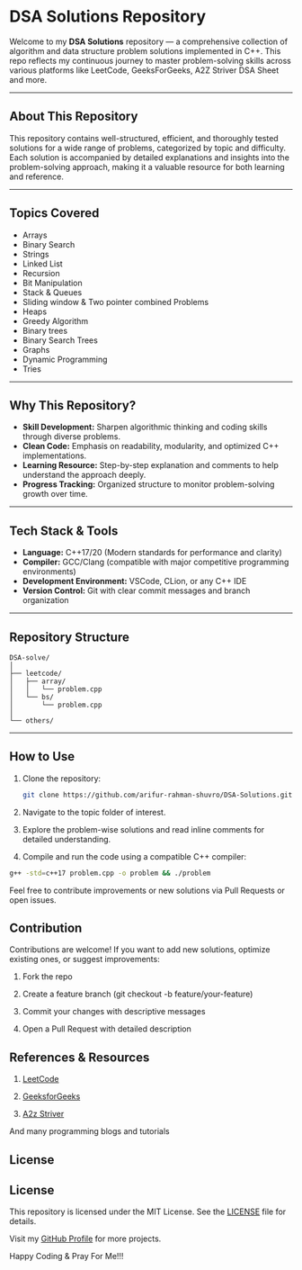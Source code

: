 # DSA Solutions Repository

Welcome to my **DSA Solutions** repository — a comprehensive collection of algorithm and data structure problem solutions implemented in C++. This repo reflects my continuous journey to master problem-solving skills across various platforms like LeetCode, GeeksForGeeks, A2Z Striver DSA Sheet and more.

---

##  About This Repository

This repository contains well-structured, efficient, and thoroughly tested solutions for a wide range of problems, categorized by topic and difficulty. Each solution is accompanied by detailed explanations and insights into the problem-solving approach, making it a valuable resource for both learning and reference.

---

##  Topics Covered

- Arrays
- Binary Search
- Strings
- Linked List
- Recursion
- Bit Manipulation
- Stack & Queues
- Sliding window & Two pointer combined Problems
- Heaps
- Greedy Algorithm
- Binary trees
- Binary Search Trees
- Graphs
- Dynamic Programming
- Tries

---

##  Why This Repository?

- **Skill Development:** Sharpen algorithmic thinking and coding skills through diverse problems.  
- **Clean Code:** Emphasis on readability, modularity, and optimized C++ implementations.  
- **Learning Resource:** Step-by-step explanation and comments to help understand the approach deeply.  
- **Progress Tracking:** Organized structure to monitor problem-solving growth over time.

---

##  Tech Stack & Tools

- **Language:** C++17/20 (Modern standards for performance and clarity)  
- **Compiler:** GCC/Clang (compatible with major competitive programming environments)  
- **Development Environment:** VSCode, CLion, or any C++ IDE  
- **Version Control:** Git with clear commit messages and branch organization

---

##  Repository Structure

```
DSA-solve/
│
├── leetcode/
│   ├── array/
│   │   └── problem.cpp
│   └── bs/
│       └── problem.cpp
│
└── others/
```

---

##  How to Use

1. Clone the repository: 

   ```bash
   git clone https://github.com/arifur-rahman-shuvro/DSA-Solutions.git
   ```

2. Navigate to the topic folder of interest.

3. Explore the problem-wise solutions and read inline comments for detailed understanding.

4. Compile and run the code using a compatible C++ compiler:

```bash
g++ -std=c++17 problem.cpp -o problem && ./problem
```

Feel free to contribute improvements or new solutions via Pull Requests or open issues.

##  Contribution

Contributions are welcome! If you want to add new solutions, optimize existing ones, or suggest improvements:

1. Fork the repo

2. Create a feature branch (git checkout -b feature/your-feature)

3. Commit your changes with descriptive messages

4. Open a Pull Request with detailed description

##  References & Resources

1. [LeetCode](https://leetcode.com/problemset/)

2. [GeeksforGeeks](https://www.geeksforgeeks.org/explore?page=1&sortBy=submissions)

3. [A2z Striver](https://takeuforward.org/strivers-a2z-dsa-course/strivers-a2z-dsa-course-sheet-2/)

And many programming blogs and tutorials

## License

## License

This repository is licensed under the MIT License. See the [LICENSE](LICENSE) file for details.

Visit my [GitHub Profile](https://github.com/arifur-rahman-shuvro) for more projects.




Happy Coding & Pray For Me!!!